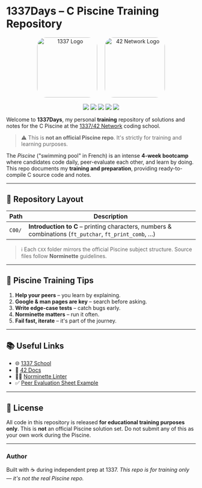 # 1337Days – C Piscine Training Repository

<p align="center">
  <img src="https://res.cloudinary.com/dpwnvpf63/image/upload/v1749674109/UM6P_1337_hqcnme.jpg" alt="1337 Logo" width="160" style="border-radius: 15%;" />
  &nbsp;&nbsp;&nbsp;
  <img src="https://res.cloudinary.com/dpwnvpf63/image/upload/v1749675535/42_network_logo.jpg" alt="42 Network Logo" width="160" style="border-radius: 15%;" />
</p>

<p align="center">
  <img src="https://img.shields.io/badge/1337-Network-black?style=for-the-badge&logo=42&logoColor=white"/>
  <img src="https://img.shields.io/badge/C%20Piscine-Training-black?style=for-the-badge&logo=c&logoColor=white"/>
  <img src="https://img.shields.io/badge/Norminette-Checked-black?style=for-the-badge&logo=checkmarx&logoColor=white"/>
  <img src="https://img.shields.io/badge/P2P-Evaluation-black?style=for-the-badge&logo=github&logoColor=white"/>
  <img src="https://img.shields.io/badge/42-Approved-black?style=for-the-badge&logo=42&logoColor=white"/>
</p>

Welcome to **1337Days**, my personal **training** repository of solutions and notes for the C Piscine at the [1337/42 Network](https://1337.ma/) coding school.

> ⚠️ This is **not an official Piscine repo**. It's strictly for training and learning purposes.

The *Piscine* ("swimming pool" in French) is an intense **4-week bootcamp** where candidates code daily, peer-evaluate each other, and learn by doing. This repo documents my **training and preparation**, providing ready-to-compile C source code and notes.

---

## 📂 Repository Layout

| Path   | Description                                                                                            |
| ------ | ------------------------------------------------------------------------------------------------------ |
| `C00/` | **Introduction to C** – printing characters, numbers & combinations (`ft_putchar`, `ft_print_comb`, …) |

> ℹ️  Each `CXX` folder mirrors the official Piscine subject structure. Source files follow **Norminette** guidelines.

---

## 🌊 Piscine Training Tips

1. **Help your peers** – you learn by explaining.
2. **Google & man pages are key** – search before asking.
3. **Write edge-case tests** – catch bugs early.
4. **Norminette matters** – run it often.
5. **Fail fast, iterate** – it's part of the journey.

---

## 📚 Useful Links

* 🌐 [1337 School](https://1337.ma/)
* 📖 [42 Docs](https://github.com/42School)
* 🧑‍💻 [Norminette Linter](https://github.com/42School/norminette)
* ✅ [Peer Evaluation Sheet Example](https://github.com/JaeSeoKim/badge42)

---

## 📜 License

All code in this repository is released **for educational training purposes only**. This is **not** an official Piscine solution set. Do not submit any of this as your own work during the Piscine.

---

### Author

Built with ☕ during independent prep at 1337. *This repo is for training only — it's not the real Piscine repo.*
